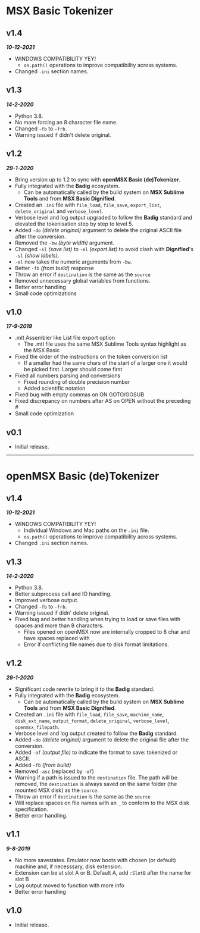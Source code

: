# MSX Basic Tokenizer  
  
## **v1.4**  
***10-12-2021***  
- WINDOWS COMPATIBILITY YEY!  
	- `os.path()` operations to improve compatibility across systems.  
- Changed `.ini` section names.  
  
## **v1.3**  
***14-2-2020***  
- Python 3.8.  
- No more forcing an 8 character file name.  
- Changed `-fb` to `-frb`.  
- Warning issued if didn't delete original.  
  
## **v1.2**  
***29-1-2020***  
- Bring version up to 1.2 to sync with **openMSX Basic (de)Tokenizer**.  
- Fully integrated with the **Badig**  ecosystem.  
	- Can be automatically called by the build system on **MSX Sublime Tools** and from **MSX Basic Dignified**.  
- Created an `.ini` file with `file_load`, `file_save`, `export_list`, `delete_original` and `verbose_level`.  
- Verbose level and log output upgraded to follow the **Badig** standard and elevated the tokenisation step by step to level 5.  
- Added `-do` *(delete original)* argument to delete the original ASCII file after the conversion.  
- Removed the `-bw` *(byte width)* argument.  
- Changed `-sl` *(save list)* to `-el` *(export list)* to avoid clash with **Dignified**'s `-sl` *(show labels)*.  
- `-el` now takes the numeric arguments from `-bw`.  
- Better `-fb` *(from build)* response  
- Throw an error if `destination` is the same as the `source`  
- Removed unnecessary global variables from functions.  
- Better error handling  
- Small code optimizations  
  
## **v1.0**  
***17-9-2019***  
- .mlt Assembler like List file export option  
	- The .mtl file uses the same MSX Sublime Tools syntax highlight as the MSX Basic  
- Fixed the order of the instructions on the token conversion list  
	- If a smaller had the same chars of the start of a larger one it would be picked first. Larger should come first  
- Fixed all numbers parsing and conversions  
	- Fixed rounding of double precision number  
	- Added scientific notation  
- Fixed bug with empty commas on ON GOTO/GOSUB  
- Fixed discrepancy on numbers after AS on OPEN without the preceding #  
- Small code optimization  
  
## **v0.1**  
- Initial release.  
  
---  
  
# openMSX Basic (de)Tokenizer  
  
## **v1.4**  
***10-12-2021***  
- WINDOWS COMPATIBILITY YEY!  
	- Individual Windows and Mac paths on the `.ini` file.  
	- `os.path()` operations to improve compatibility across systems.  
- Changed `.ini` section names.  
  
## **v1.3**  
***14-2-2020***  
- Python 3.8.  
- Better subprocess call and IO handling.  
- Improved verbose output.  
- Changed `-fb` to `-frb`.  
- Warning issued if didn' delete original.  
- Fixed bug and better handling when trying to load or save files with spaces and more than 8 characters.  
	- Files opened on openMSX now are internally cropped to 8 char and have spaces replaced with `_`  
	- Error if conflicting file names due to disk format limitations.  
  
## **v1.2**  
***29-1-2020***  
- Significant code rewrite to bring it to the **Badig** standard.  
- Fully integrated with the **Badig**  ecosystem.  
	- Can be automatically called by the build system on **MSX Sublime Tools** and from **MSX Basic Dignified**.  
- Created an `.ini` file with `file_load`, `file_save`, `machine_name`, `disk_ext_name`, `output_format`, `delete_original`, `verbose_level`, `openmsx_filepath`.  
- Verbose level and log output created to follow the **Badig** standard.  
- Added `-do` *(delete original)* argument to delete the original file after the conversion.  
- Added `-of` *(output file)* to indicate the format to save: tokenized or ASCII.  
- Added `-fb` *(from build)*  
- Removed `-asc` (replaced by `-of`)  
- Warning if a path is issued to the `destination` file. The path will be removed, the `destination` is always saved on the same folder (the mounted MSX disk) as the `source`.  
- Throw an error if `destination` is the same as the `source`  
- Will replace spaces on file names with an `_` to conform to the MSX disk specification.  
- Better error handling.  
  
## **v1.1**  
***9-8-2019***  
- No more savestates. Emulator now boots with chosen (or default) machine and, if necesssary, disk extension.  
- Extension can be at slot A or B. Default A, add `:SlotB` after the name for slot B  
- Log output moved to function with more info  
- Better error handling  
  
## **v1.0**  
- Initial release.  
